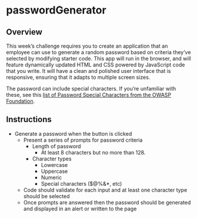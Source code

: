 # passwordGenerator

## Overview

This week’s challenge requires you to create an application that an employee can use to generate a random password based on criteria they’ve selected by modifying starter code. This app will run in the browser, and will feature dynamically updated HTML and CSS powered by JavaScript code that you write. It will have a clean and polished user interface that is responsive, ensuring that it adapts to multiple screen sizes.

The password can include special characters. If you’re unfamiliar with these, see this [list of Password Special Characters from the OWASP Foundation](https://www.owasp.org/index.php/Password_special_characters).

## Instructions

- Generate a password when the button is clicked
  - Present a series of prompts for password criteria
    - Length of password
      - At least 8 characters but no more than 128.
    - Character types
      - Lowercase
      - Uppercase
      - Numeric
      - Special characters ($@%&\*, etc)
  - Code should validate for each input and at least one character type should be selected
  - Once prompts are answered then the password should be generated and displayed in an alert or written to the page
